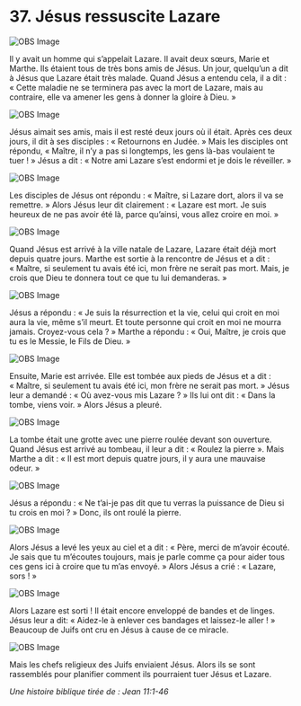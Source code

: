 # 37. Jésus ressuscite Lazare

![OBS Image](https://cdn.door43.org/obs/jpg/360px/obs-en-37-01.jpg)

Il y avait un homme qui s’appelait Lazare. Il avait deux sœurs, Marie et Marthe. Ils étaient tous de très bons amis de Jésus. Un jour, quelqu’un a dit à Jésus que Lazare était très malade. Quand Jésus a entendu cela, il a dit : « Cette maladie ne se terminera pas avec la mort de Lazare, mais au contraire, elle va amener les gens à donner la gloire à Dieu. »

![OBS Image](https://cdn.door43.org/obs/jpg/360px/obs-en-37-02.jpg)

Jésus aimait ses amis, mais il est resté deux jours où il était. Après ces deux jours, il dit à ses disciples : « Retournons en Judée. » Mais les disciples ont répondu, « Maître, il n’y a pas si longtemps, les gens là-bas voulaient te tuer ! » Jésus a dit : « Notre ami Lazare s’est endormi et je dois le réveiller. »

![OBS Image](https://cdn.door43.org/obs/jpg/360px/obs-en-37-03.jpg)

Les disciples de Jésus ont répondu : « Maître, si Lazare dort, alors il va se remettre. » Alors Jésus leur dit clairement : « Lazare est mort. Je suis heureux de ne pas avoir été là, parce qu’ainsi, vous allez croire en moi. »

![OBS Image](https://cdn.door43.org/obs/jpg/360px/obs-en-37-04.jpg)

Quand Jésus est arrivé à la ville natale de Lazare, Lazare était déjà mort depuis quatre jours. Marthe est sortie à la rencontre de Jésus et a dit : « Maître, si seulement tu avais été ici, mon frère ne serait pas mort. Mais, je crois que Dieu te donnera tout ce que tu lui demanderas. »

![OBS Image](https://cdn.door43.org/obs/jpg/360px/obs-en-37-05.jpg)

Jésus a répondu : « Je suis la résurrection et la vie, celui qui croit en moi aura la vie, même s’il meurt. Et toute personne qui croit en moi ne mourra jamais. Croyez-vous cela ? » Marthe a répondu : « Oui, Maître, je crois que tu es le Messie, le Fils de Dieu. »

![OBS Image](https://cdn.door43.org/obs/jpg/360px/obs-en-37-06.jpg)

Ensuite, Marie est arrivée. Elle est tombée aux pieds de Jésus et a dit : « Maître, si seulement tu avais été ici, mon frère ne serait pas mort. » Jésus leur a demandé : « Où avez-vous mis Lazare ? » Ils lui ont dit : « Dans la tombe, viens voir. » Alors Jésus a pleuré.

![OBS Image](https://cdn.door43.org/obs/jpg/360px/obs-en-37-07.jpg)

La tombe était une grotte avec une pierre roulée devant son ouverture. Quand Jésus est arrivé au tombeau, il leur a dit : « Roulez la pierre ». Mais Marthe a dit : « Il est mort depuis quatre jours, il y aura une mauvaise odeur. »

![OBS Image](https://cdn.door43.org/obs/jpg/360px/obs-en-37-08.jpg)

Jésus a répondu : « Ne t’ai-je pas dit que tu verras la puissance de Dieu si tu crois en moi ? » Donc, ils ont roulé la pierre.

![OBS Image](https://cdn.door43.org/obs/jpg/360px/obs-en-37-09.jpg)

Alors Jésus a levé les yeux au ciel et a dit : « Père, merci de m’avoir écouté. Je sais que tu m’écoutes toujours, mais je parle comme ça pour aider tous ces gens ici à croire que tu m’as envoyé. » Alors Jésus a crié : « Lazare, sors ! »

![OBS Image](https://cdn.door43.org/obs/jpg/360px/obs-en-37-10.jpg)

Alors Lazare est sorti ! Il était encore enveloppé de bandes et de linges. Jésus leur a dit: « Aidez-le à enlever ces bandages et laissez-le aller ! » Beaucoup de Juifs ont cru en Jésus à cause de ce miracle.

![OBS Image](https://cdn.door43.org/obs/jpg/360px/obs-en-37-11.jpg)

Mais les chefs religieux des Juifs enviaient Jésus. Alors ils se sont rassemblés pour planifier comment ils pourraient tuer Jésus et Lazare.

_Une histoire biblique tirée de : Jean 11:1-46_
